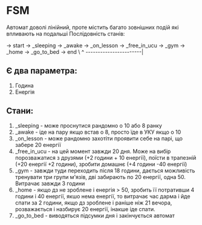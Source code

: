 # FSM

Автомат доволі лінійний, проте містить багато зовнішних подій які впливають на подальші
Послідовність станів:

-> start -> _sleeping -> _awake -> _on_lesson -> _free_in_ucu -> _gym -> _home -> _go_to_bed -> end
                            \                         ^
                             \-----------------------|
## Є два параметра:
1. Година
2. Енергія

## Стани:
1. _sleeping - може проснутися рандомно о 10 або 8 ранку
2. _awake - іде на пару якщо встав о 8, просто їде в УКУ якщо о 10
3. _on_lesson - може рандомно захотіти проявити себе на парі, що забере 20 енергії
4. _free_in_ucu - на цей момент завжди 20 дня. Може на вибір порозважатися з друзями (+2 години + 10 енергії), поїсти в трапезній (+20 енергії +2 години), зробити домашнє (+4 години -40 енергії)
5. _gym - завжди туди переходить після 18 години, дається можливість тренувати три групи м'язів, дві забирають по  20 енергії, одна 50. Витрачає завжди 3 години
6. _home - якщо дз не зроблене і енергія > 50, зробить її потративши 4 години і 40 енергії, якшо нема енергії, то витрачає час дарма і йде спати за 2 години, якщо дз зроблене і раніше ніж 21 вечора, розважається і назбирує 20 енергії, інакше іде спати.
7. _go_to_bed - виводяться підсумки дня і закінчується автомат
